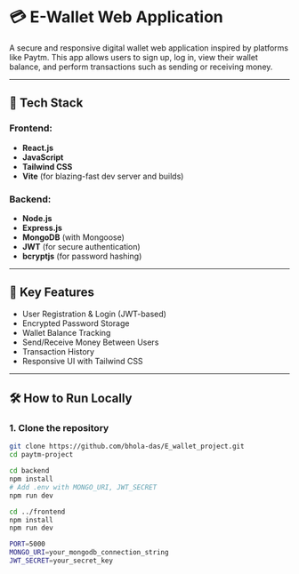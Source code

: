 # 💳 E-Wallet Web Application

A secure and responsive digital wallet web application inspired by platforms like Paytm. This app allows users to sign up, log in, view their wallet balance, and perform transactions such as sending or receiving money.

---

## 🚀 Tech Stack

### Frontend:
- **React.js**
- **JavaScript**
- **Tailwind CSS**
- **Vite** (for blazing-fast dev server and builds)

### Backend:
- **Node.js**
- **Express.js**
- **MongoDB** (with Mongoose)
- **JWT** (for secure authentication)
- **bcryptjs** (for password hashing)

---

## 🔐 Key Features

-  User Registration & Login (JWT-based)
-  Encrypted Password Storage
-  Wallet Balance Tracking
-  Send/Receive Money Between Users
-  Transaction History 
-  Responsive UI with Tailwind CSS


---

## 🛠️ How to Run Locally

### 1. Clone the repository

```bash
git clone https://github.com/bhola-das/E_wallet_project.git
cd paytm-project

cd backend
npm install
# Add .env with MONGO_URI, JWT_SECRET
npm run dev

cd ../frontend
npm install
npm run dev

PORT=5000
MONGO_URI=your_mongodb_connection_string
JWT_SECRET=your_secret_key


